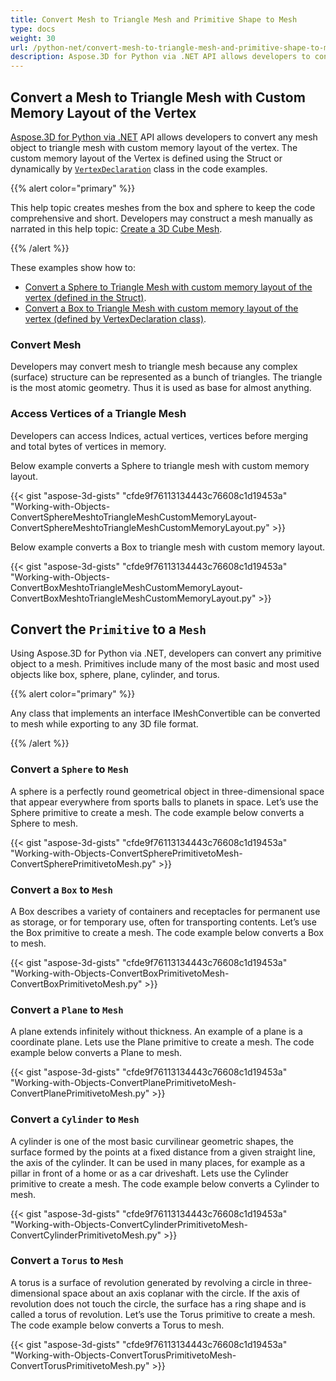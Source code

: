 ```yaml
---
title: Convert Mesh to Triangle Mesh and Primitive Shape to Mesh
type: docs
weight: 30
url: /python-net/convert-mesh-to-triangle-mesh-and-primitive-shape-to-mesh/
description: Aspose.3D for Python via .NET API allows developers to convert any mesh object to triangle mesh with custom memory layout of the vertex. The custom memory layout of the Vertex is defined using the Struct or dynamically by VertexDeclaration class in the code examples.
---
```


## **Convert a Mesh to Triangle Mesh with Custom Memory Layout of the Vertex**
[Aspose.3D for Python via .NET](https://products.aspose.com/3d/python-net/) API allows developers to convert any mesh object to triangle mesh with custom memory layout of the vertex. The custom memory layout of the Vertex is defined using the Struct or dynamically by [`VertexDeclaration`](http://www.aspose.com/api/net/3d/aspose.threed.utilities/vertexdeclaration) class in the code examples.

{{% alert color="primary" %}}

This help topic creates meshes from the box and sphere to keep the code comprehensive and short. Developers may construct a mesh manually as narrated in this help topic: [Create a 3D Cube Mesh](/3d/python-net/create-3d-mesh-and-scene/).

{{% /alert %}}

These examples show how to:

- [Convert a Sphere to Triangle Mesh with custom memory layout of the vertex (defined in the Struct)](/3d/python-net/convert-mesh-to-triangle-mesh-and-primitive-shape-to-mesh/).
- [Convert a Box to Triangle Mesh with custom memory layout of the vertex (defined by VertexDeclaration class)](/3d/python-net/convert-mesh-to-triangle-mesh-and-primitive-shape-to-mesh/).
### **Convert Mesh**
Developers may convert mesh to triangle mesh because any complex (surface) structure can be represented as a bunch of triangles. The triangle is the most atomic geometry. Thus it is used as base for almost anything.
### **Access Vertices of a Triangle Mesh**
Developers can access Indices, actual vertices, vertices before merging and total bytes of vertices in memory.

Below example converts a Sphere to triangle mesh with custom memory layout.

{{< gist "aspose-3d-gists" "cfde9f76113134443c76608c1d19453a" "Working-with-Objects-ConvertSphereMeshtoTriangleMeshCustomMemoryLayout-ConvertSphereMeshtoTriangleMeshCustomMemoryLayout.py" >}}




Below example converts a Box to triangle mesh with custom memory layout.

{{< gist "aspose-3d-gists" "cfde9f76113134443c76608c1d19453a" "Working-with-Objects-ConvertBoxMeshtoTriangleMeshCustomMemoryLayout-ConvertBoxMeshtoTriangleMeshCustomMemoryLayout.py" >}}
## **Convert the `Primitive` to a `Mesh`**
Using Aspose.3D for Python via .NET, developers can convert any primitive object to a mesh. Primitives include many of the most basic and most used objects like box, sphere, plane, cylinder, and torus.

{{% alert color="primary" %}}

Any class that implements an interface IMeshConvertible can be converted to mesh while exporting to any 3D file format.

{{% /alert %}}
### **Convert a `Sphere` to `Mesh`**
A sphere is a perfectly round geometrical object in three-dimensional space that appear everywhere from sports balls to planets in space. Let’s use the Sphere primitive to create a mesh.
The code example below converts a Sphere to mesh.

{{< gist "aspose-3d-gists" "cfde9f76113134443c76608c1d19453a" "Working-with-Objects-ConvertSpherePrimitivetoMesh-ConvertSpherePrimitivetoMesh.py" >}}
### **Convert a `Box` to `Mesh`**
A Box describes a variety of containers and receptacles for permanent use as storage, or for temporary use, often for transporting contents. Let’s use the Box primitive to create a mesh. The code example below converts a Box to mesh.

{{< gist "aspose-3d-gists" "cfde9f76113134443c76608c1d19453a" "Working-with-Objects-ConvertBoxPrimitivetoMesh-ConvertBoxPrimitivetoMesh.py" >}}
### **Convert a `Plane` to `Mesh`**
A plane extends infinitely without thickness. An example of a plane is a coordinate plane. Lets use the Plane primitive to create a mesh. The code example below converts a Plane to mesh.

{{< gist "aspose-3d-gists" "cfde9f76113134443c76608c1d19453a" "Working-with-Objects-ConvertPlanePrimitivetoMesh-ConvertPlanePrimitivetoMesh.py" >}}
### **Convert a `Cylinder` to `Mesh`**
A cylinder is one of the most basic curvilinear geometric shapes, the surface formed by the points at a fixed distance from a given straight line, the axis of the cylinder. It can be used in many places, for example as a pillar in front of a home or as a car driveshaft. Lets use the Cylinder primitive to create a mesh. The code example below converts a Cylinder to mesh.

{{< gist "aspose-3d-gists" "cfde9f76113134443c76608c1d19453a" "Working-with-Objects-ConvertCylinderPrimitivetoMesh-ConvertCylinderPrimitivetoMesh.py" >}}
### **Convert a `Torus` to `Mesh`**
A torus is a surface of revolution generated by revolving a circle in three-dimensional space about an axis coplanar with the circle. If the axis of revolution does not touch the circle, the surface has a ring shape and is called a torus of revolution. Let’s use the Torus primitive to create a mesh. The code example below converts a Torus to mesh.

{{< gist "aspose-3d-gists" "cfde9f76113134443c76608c1d19453a" "Working-with-Objects-ConvertTorusPrimitivetoMesh-ConvertTorusPrimitivetoMesh.py" >}}
